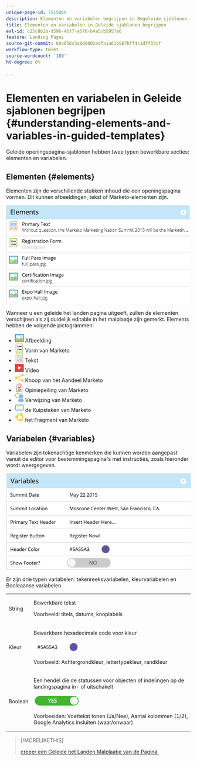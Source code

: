 ```yaml
---
unique-page-id: 7515069
description: Elementen en variabelen begrijpen in Begeleide sjablonen - Marketo Docs - Productdocumentatie
title: Elementen en variabelen in Geleide sjablonen begrijpen
exl-id: c25c8b2b-d596-46f7-a570-b4a5cb5957a6
feature: Landing Pages
source-git-commit: 09a656c3a0d0002edfa1a61b987bff4c1dff33cf
workflow-type: tm+mt
source-wordcount: '189'
ht-degree: 0%

---
```


# Elementen en variabelen in Geleide sjablonen begrijpen {#understanding-elements-and-variables-in-guided-templates}

Geleide openingspagina-sjablonen hebben twee typen bewerkbare secties: elementen en variabelen.

## Elementen {#elements}

Elementen zijn de verschillende stukken inhoud die een openingspagina vormen. Dit kunnen afbeeldingen, tekst of Marketo-elementen zijn.

![](assets/image2015-5-20-14-3a57-3a55.png)

Wanneer u een geleide het landen pagina uitgeeft, zullen de elementen verschijnen als zij duidelijk editable in het malplaatje zijn gemerkt. Elements hebben de volgende pictogrammen:

* ![—](assets/image2015-5-20-12-3a30-3a48.png) Afbeelding
* ![—](assets/image2015-5-20-12-3a31-3a33.png) Vorm van Marketo
* ![—](assets/image2015-5-20-12-3a41-3a21.png) Tekst
* ![&#x200B; -](assets/image2015-5-20-12-3a42-3a47.png) Video
* ![&#x200B; -](assets/image2015-5-20-12-3a44-3a17.png) Knoop van het Aandeel Marketo
* ![&#x200B; -](assets/image2015-5-20-12-3a43-3a21.png) Opiniepeiling van Marketo
* ![—](assets/image2015-5-20-12-3a43-3a2.png) Verwijzing van Marketo
* ![&#x200B; -](assets/image2015-5-20-12-3a44-3a40.png) de Kuipstaken van Marketo
* ![&#x200B; -](assets/image2015-5-20-12-3a47-3a45.png) het Fragment van Marketo

## Variabelen {#variables}

Variabelen zijn tokenachtige kenmerken die kunnen worden aangepast vanuit de editor voor bestemmingspagina&#39;s met instructies, zoals hieronder wordt weergegeven.

![](assets/image2015-5-20-15-3a0-3a2.png)

Er zijn drie typen variabelen: tekenreeksvariabelen, kleurvariabelen en Booleaanse variabelen.

<table>
 <tbody>
  <tr>
   <td>String</td>
   <td><p>Bewerkbare tekst</p><p>Voorbeeld: titels, datums, knoplabels</p></td>
  </tr>
  <tr>
   <td>Kleur</td>
   <td><p>Bewerkbare hexadecimale code voor kleur</p><p><img alt="—" src="assets/image2015-5-20-13-3a14-3a57.png" data-linked-resource-id="7515092" data-linked-resource-type="attachment" data-base-url="https://docs.marketo.com" data-linked-resource-container-id="7515069" title="—"></p><p>Voorbeeld: Achtergrondkleur, lettertypekleur, randkleur</p></td>
  </tr>
  <tr>
   <td>Boolean</td>
   <td><p>Een hendel die de statussen voor objecten of indelingen op de landingspagina in- of uitschakelt</p><p><img alt="—" src="assets/image2015-5-20-13-3a14-3a25.png" data-linked-resource-id="7515091" data-linked-resource-type="attachment" data-base-url="https://docs.marketo.com" data-linked-resource-container-id="7515069" title="—"></p><p>Voorbeelden: Voettekst tonen (Ja/Nee), Aantal kolommen (1/2), Google Analytics insluiten (waar/onwaar)</p></td>
  </tr>
 </tbody>
</table>

>[!MORELIKETHIS]
>
>[&#x200B; creeer een Geleide het Landen Malplaatje van de Pagina &#x200B;](/help/marketo/product-docs/demand-generation/landing-pages/landing-page-templates/create-a-guided-landing-page-template.md)

